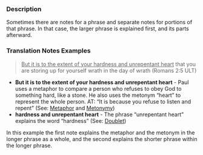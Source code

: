 
### Description

Sometimes there are notes for a phrase and separate notes for portions of that phrase. In that case, the larger phrase is explained first, and its parts afterward.

### Translation Notes Examples

> <u>But it is to the extent of your hardness and unrepentant heart</u> that you are storing up for yourself wrath in the day of wrath (Romans 2:5 ULT)

* **But it is to the extent of your hardness and unrepentant heart** - Paul uses a metaphor to compare a person who refuses to obey God to something hard, like a stone. He also uses the metonym “heart” to represent the whole person. AT: “It is because you refuse to listen and repent” (See: [Metaphor](../figs-metaphor/01.md) and [Metonymy](../figs-metonymy/01.md))
* **hardness and unrepentant heart** - The phrase “unrepentant heart” explains the word “hardness” (See: [Doublet](../figs-doublet/01.md))

In this example the first note explains the metaphor and the metonym in the longer phrase as a whole, and the second explains the shorter phrase within the longer phrase.